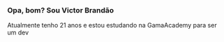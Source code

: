 <h3>Opa, bom? Sou Victor Brandão</h3>

<p>Atualmente tenho 21 anos e estou estudando na GamaAcademy para ser um dev<p>
